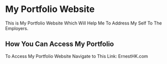 # My Portfolio Website

This is My Portfolio Website Which Will Help Me To Address My Self To The Employers.

## How You Can Access My Portfolio

To Access My Portfolio Website Navigate to This Link:
ErnestHK.com